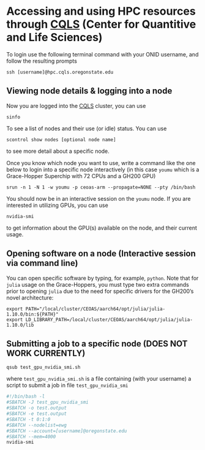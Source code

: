 # Accessing and using HPC resources through [CQLS](https://shell.cqls.oregonstate.edu/) (Center for Quantitive and Life Sciences)

To login use the following terminal command with your ONID username, and follow the resulting prompts

```console
ssh [username]@hpc.cqls.oregonstate.edu
```

## Viewing node details & logging into a node

Now you are logged into the [CQLS](https://shell.cqls.oregonstate.edu/) cluster, you can use

```console
sinfo
``` 

To see a list of nodes and their use (or idle) status. You can use 

```console
scontrol show nodes [optional node name]
```

to see more detail about a specific node.

Once you know which node you want to use, write a command like the one below to login into a specific node interactively (in this case ``youmu`` which is a Grace-Hopper Superchip with 72 CPUs and a GH200 GPU)

```console
srun -n 1 -N 1 -w youmu -p ceoas-arm --propagate=NONE --pty /bin/bash
```

You should now be in an interactive session on the ``youmu`` node. If you are interested in utilizing GPUs, you can use 

```console
nvidia-smi
```

to get information about the GPU(s) available on the node, and their current usage. 

## Opening software on a node (Interactive session via command line)
You can open specific software by typing, for example, ``python``. Note that for ``julia`` usage on the Grace-Hoppers, you must type two extra commands prior to opening ``julia`` due to the need for specific drivers for the GH200’s novel architecture:

```console
export PATH="/local/cluster/CEOAS/aarch64/opt/julia/julia-1.10.0/bin:${PATH}"
export LD_LIBRARY_PATH=/local/cluster/CEOAS/aarch64/opt/julia/julia-1.10.0/lib
```


## Submitting a job to a specific node (DOES NOT WORK CURRENTLY)

```console
qsub test_gpu_nvidia_smi.sh
```

where ``test_gpu_nvidia_smi.sh`` is a file containing (with your username) a script to submit a job in file ``test_gpu_nvidia_smi``

```bash
#!/bin/bash -l
#SBATCH -J test_gpu_nvidia_smi
#SBATCH -o test.output
#SBATCH -e test.output
#SBATCH -t 0:1:0
#SBATCH --nodelist=ewg
#SBATCH --account=[username]@oregonstate.edu
#SBATCH --mem=4000
nvidia-smi
```



